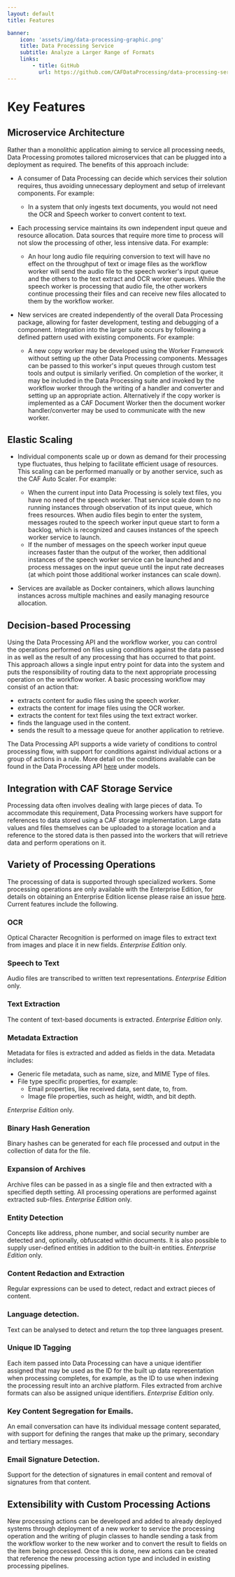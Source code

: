 ```yaml
---
layout: default
title: Features

banner:
    icon: 'assets/img/data-processing-graphic.png'
    title: Data Processing Service
    subtitle: Analyze a Larger Range of Formats
    links:
        - title: GitHub
          url: https://github.com/CAFDataProcessing/data-processing-service
---
```


# Key Features

## Microservice Architecture

Rather than a monolithic application aiming to service all processing needs, Data Processing promotes tailored microservices that can be plugged into a deployment as required. The benefits of this approach include:

* A consumer of Data Processing can decide which services their solution requires, thus avoiding unnecessary deployment and setup of irrelevant components. For example:
  * In a system that only ingests text documents, you would not need the OCR and Speech worker to convert content to text.

* Each processing service maintains its own independent input queue and resource allocation. Data sources that require more time to process will not slow the processing of other, less intensive data. For example:
  * An hour long audio file requiring conversion to text will have no effect on the throughput of text or image files as the workflow worker will send the audio file to the speech worker's input queue and the others to the text extract and OCR worker queues. While the speech worker is processing that audio file, the other workers continue processing their files and can receive new files allocated to them by the workflow worker.
  
* New services are created independently of the overall Data Processing package, allowing for faster development, testing and debugging of a component. Integration into the larger suite occurs by following a defined pattern used with existing components. For example:
  * A new copy worker may be developed using the Worker Framework without setting up the other Data Processing components. Messages can be passed to this worker's input queues through custom test tools and output is similarly verified. On completion of the worker, it may be included in the Data Processing suite and invoked by the workflow worker through the writing of a handler and converter and setting up an appropriate action. Alternatively if the copy worker is implemented as a CAF Document Worker then the document worker handler/converter may be used to communicate with the new worker.

## Elastic Scaling

* Individual components scale up or down as demand for their processing type fluctuates, thus helping to facilitate efficient usage of resources. This scaling can be performed manually or by another service, such as the CAF Auto Scaler. For example:
  * When the current input into Data Processing is solely text files, you have no need of the speech worker. That service scale down to no running instances through observation of its input queue, which frees resources. When audio files begin to enter the system, messages routed to the speech worker input queue start to form a backlog, which is recognized and causes instances of the speech worker service to launch.
  * If the number of messages on the speech worker input queue increases faster than the output of the worker, then additional instances of the speech worker service can be launched and process messages on the input queue until the input rate decreases (at which point those additional worker instances can scale down).

* Services are available as Docker containers, which allows launching instances across multiple machines and easily managing resource allocation.

## Decision-based Processing

Using the Data Processing API and the workflow worker, you can control the operations performed on files using conditions against the data passed in as well as the result of any processing that has occurred to that point. This approach allows a single input entry point for data into the system and puts the responsibility of routing data to the next appropriate processing operation on the workflow worker. A basic processing workflow may consist of an action that: 

  * extracts content for audio files using the speech worker.
  * extracts the content for image files using the OCR worker.
  * extracts the content for text files using the text extract worker.
  * finds the language used in the content.
  * sends the result to a message queue for another application to retrieve.
  
The Data Processing API supports a wide variety of conditions to control processing flow, with support for conditions against individual actions or a group of actions in a rule. More detail on the conditions available can be found in the Data Processing API [here](Data_Processing/API) under models.

## Integration with CAF Storage Service

Processing data often involves dealing with large pieces of data. To accommodate this requirement, Data Processing workers have support for references to data stored using a CAF storage implementation. Large data values and files themselves can be uploaded to a storage location and a reference to the stored data is then passed into the workers that will retrieve data and perform operations on it.

## Variety of Processing Operations

The processing of data is supported through specialized workers. Some processing operations are only available with the Enterprise Edition, for details on obtaining an Enterprise Edition license please raise an issue [here](https://github.com/CAFDataProcessing/data-processing-service/issues). Current features include the following.

### OCR

Optical Character Recognition is performed on image files to extract text from images and place it in new fields. *Enterprise Edition* only.

### Speech to Text

Audio files are transcribed to written text representations. *Enterprise Edition* only.

### Text Extraction

The content of text-based documents is extracted. *Enterprise Edition* only.

### Metadata Extraction

Metadata for files is extracted and added as fields in the data. Metadata includes: 

* Generic file metadata, such as name, size,  and MIME Type of files. 
* File type specific properties, for example:
  * Email properties, like received data, sent date, to, from.
  * Image file properties, such as height, width, and bit depth.
  
*Enterprise Edition* only.

### Binary Hash Generation

Binary hashes can be generated for each file processed and output in the collection of data for the file.
  
### Expansion of Archives

Archive files can be passed in as a single file and then extracted with a specified depth setting. All processing operations are performed against extracted sub-files. *Enterprise Edition* only.

### Entity Detection

Concepts like address, phone number, and social security number are detected and, optionally, obfuscated within documents. It is also possible to supply user-defined entities in addition to the built-in entities. *Enterprise Edition* only.

### Content Redaction and Extraction

Regular expressions can be used to detect, redact and extract pieces of content.

### Language detection.

Text can be analysed to detect and return the top three languages present.

### Unique ID Tagging

Each item passed into Data Processing can have a unique identifier assigned that may be used as the ID for the built up data representation when processing completes, for example, as the ID to use when indexing the processing result into an archive platform. Files extracted from archive formats can also be assigned unique identifiers. *Enterprise Edition* only.

### Key Content Segregation for Emails.

An email conversation can have its individual message content separated, with support for defining the ranges that make up the primary, secondary and tertiary messages.

### Email Signature Detection.

Support for the detection of signatures in email content and removal of signatures from that content.

## Extensibility with Custom Processing Actions

New processing actions can be developed and added to already deployed systems through deployment of a new worker to service the processing operation and the writing of plugin classes to handle sending a task from the workflow worker to the new worker and to convert the result to fields on the item being processed. Once this is done, new actions can be created that reference the new processing action type and included in existing processing pipelines.

